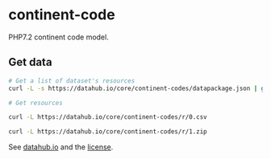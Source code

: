 # continent-code
PHP7.2 continent code model.

## Get data

```bash
# Get a list of dataset's resources
curl -L -s https://datahub.io/core/continent-codes/datapackage.json | grep path

# Get resources

curl -L https://datahub.io/core/continent-codes/r/0.csv

curl -L https://datahub.io/core/continent-codes/r/1.zip
```

See [datahub.io](https://datahub.io/core/continent-codes) and the [license](https://datahub.io/core/continent-codes#license).